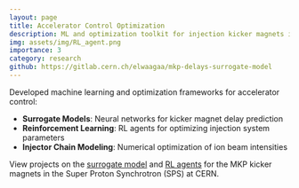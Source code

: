 ```yaml
---
layout: page
title: Accelerator Control Optimization
description: ML and optimization toolkit for injection kicker magnets in SPS
img: assets/img/RL_agent.png
importance: 3
category: research
github: https://gitlab.cern.ch/elwaagaa/mkp-delays-surrogate-model
---
```


Developed machine learning and optimization frameworks for accelerator control:

- **Surrogate Models**: Neural networks for kicker magnet delay prediction
- **Reinforcement Learning**: RL agents for optimizing injection system parameters
- **Injector Chain Modeling**: Numerical optimization of ion beam intensities

View projects on the [surrogate model]() and [RL agents](https://gitlab.cern.ch/elwaagaa/mkp-delays-offline-simulations-rl-and-optimisers) for the MKP kicker magnets in the Super Proton Synchrotron (SPS) at CERN.